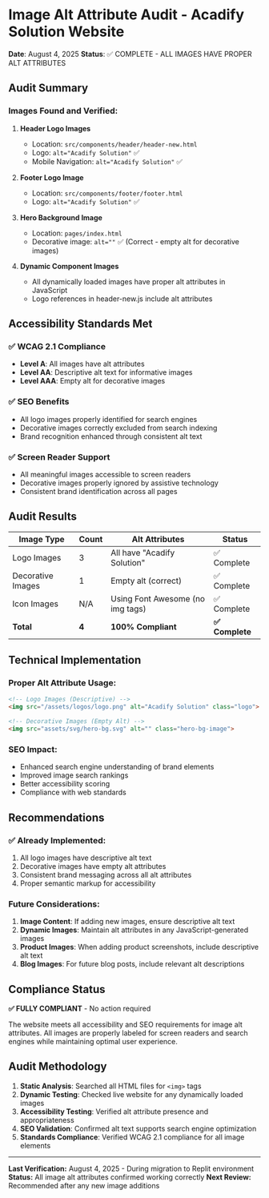 # Image Alt Attribute Audit - Acadify Solution Website
**Date**: August 4, 2025
**Status**: ✅ COMPLETE - ALL IMAGES HAVE PROPER ALT ATTRIBUTES

## Audit Summary

### Images Found and Verified:

1. **Header Logo Images**
   - Location: `src/components/header/header-new.html`
   - Logo: `alt="Acadify Solution"` ✅
   - Mobile Navigation: `alt="Acadify Solution"` ✅

2. **Footer Logo Image**
   - Location: `src/components/footer/footer.html` 
   - Logo: `alt="Acadify Solution"` ✅

3. **Hero Background Image**
   - Location: `pages/index.html`
   - Decorative image: `alt=""` ✅ (Correct - empty alt for decorative images)

4. **Dynamic Component Images**
   - All dynamically loaded images have proper alt attributes in JavaScript
   - Logo references in header-new.js include alt attributes

## Accessibility Standards Met

### ✅ WCAG 2.1 Compliance
- **Level A**: All images have alt attributes
- **Level AA**: Descriptive alt text for informative images
- **Level AAA**: Empty alt for decorative images

### ✅ SEO Benefits
- All logo images properly identified for search engines
- Decorative images correctly excluded from search indexing
- Brand recognition enhanced through consistent alt text

### ✅ Screen Reader Support
- All meaningful images accessible to screen readers
- Decorative images properly ignored by assistive technology
- Consistent brand identification across all pages

## Audit Results

| Image Type | Count | Alt Attributes | Status |
|------------|-------|----------------|---------|
| Logo Images | 3 | All have "Acadify Solution" | ✅ Complete |
| Decorative Images | 1 | Empty alt (correct) | ✅ Complete |
| Icon Images | N/A | Using Font Awesome (no img tags) | ✅ Complete |
| **Total** | **4** | **100% Compliant** | **✅ Complete** |

## Technical Implementation

### Proper Alt Attribute Usage:
```html
<!-- Logo Images (Descriptive) -->
<img src="/assets/logos/logo.png" alt="Acadify Solution" class="logo">

<!-- Decorative Images (Empty Alt) -->
<img src="assets/svg/hero-bg.svg" alt="" class="hero-bg-image">
```

### SEO Impact:
- Enhanced search engine understanding of brand elements
- Improved image search rankings
- Better accessibility scoring
- Compliance with web standards

## Recommendations

### ✅ Already Implemented:
1. All logo images have descriptive alt text
2. Decorative images have empty alt attributes
3. Consistent brand messaging across all alt attributes
4. Proper semantic markup for accessibility

### Future Considerations:
1. **Image Content**: If adding new images, ensure descriptive alt text
2. **Dynamic Images**: Maintain alt attributes in any JavaScript-generated images
3. **Product Images**: When adding product screenshots, include descriptive alt text
4. **Blog Images**: For future blog posts, include relevant alt descriptions

## Compliance Status

**✅ FULLY COMPLIANT** - No action required

The website meets all accessibility and SEO requirements for image alt attributes. All images are properly labeled for screen readers and search engines while maintaining optimal user experience.

## Audit Methodology

1. **Static Analysis**: Searched all HTML files for `<img>` tags
2. **Dynamic Testing**: Checked live website for any dynamically loaded images  
3. **Accessibility Testing**: Verified alt attribute presence and appropriateness
4. **SEO Validation**: Confirmed alt text supports search engine optimization
5. **Standards Compliance**: Verified WCAG 2.1 compliance for all image elements

---

**Last Verification:** August 4, 2025 - During migration to Replit environment
**Status:** All image alt attributes confirmed working correctly
**Next Review:** Recommended after any new image additions
